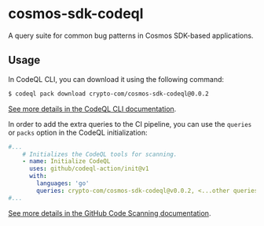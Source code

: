 # cosmos-sdk-codeql
A query suite for common bug patterns in Cosmos SDK-based applications.

## Usage
In CodeQL CLI, you can download it using the following command:

```bash
$ codeql pack download crypto-com/cosmos-sdk-codeql@0.0.2
```

[See more details in the CodeQL CLI documentation](https://codeql.github.com/docs/codeql-cli/publishing-and-using-codeql-packs/).

In order to add the extra queries to the CI pipeline, you can use the `queries` or `packs` option in the CodeQL initialization:

```yaml
#...
    # Initializes the CodeQL tools for scanning.
    - name: Initialize CodeQL
      uses: github/codeql-action/init@v1
      with:
        languages: 'go'
        queries: crypto-com/cosmos-sdk-codeql@v0.0.2, <...other queries...>
#...
```

[See more details in the GitHub Code Scanning documentation](https://docs.github.com/en/code-security/code-scanning/automatically-scanning-your-code-for-vulnerabilities-and-errors/configuring-code-scanning#running-additional-queries).